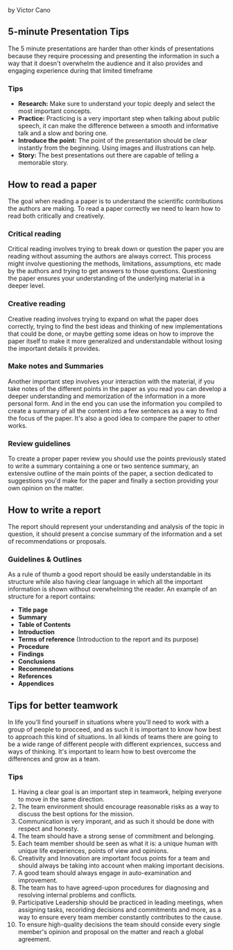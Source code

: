 by Victor Cano
## 5-minute Presentation Tips
The 5 minute presentations are harder than other kinds of presentations because they require processing and presenting the information in such a way that it doesn't overwhelm the audience and it also provides and engaging experience during that limited timeframe
### Tips
- **Research:** Make sure to understand your topic deeply and select the most important concepts.
- **Practice:** Practicing is a very important step when talking about public speech, it can make the difference between a smooth and informative talk and a slow and boring one.
- **Introduce the point:** The point of the presentation should be clear instantly from the beginning. Using images and illustrations can help.
- **Story:** The best presentations out there are capable of telling a memorable story.

## How to read a paper
The goal when reading a paper is to understand the scientific contributions the authors are making.
To read a paper correctly we need to learn how to read both critically and creatively.
### Critical reading
Critical reading involves trying to break down or question the paper you are reading without assuming the authors are always correct.
This process might involve questioning the methods, limitations, assumptions, etc made by the authors and trying to get answers to those questions.
Questioning the paper ensures your understanding of the underlying material in a deeper level.
### Creative reading
Creative reading involves trying to expand on what the paper does correctly, trying to find the best ideas and thinking of new implementations that could be done, or maybe getting some ideas on how to improve the paper itself to make it more generalized and understandable without losing the important details it provides.
### Make notes and Summaries
Another important step involves your interaction with the material, if you take notes of the different points in the paper as you read you can develop a deeper understanding and memorization of the information in a more personal form. And in the end you can use the information you compiled to create a summary of all the content into a few sentences as a way to find the focus of the paper. 
It's also a good idea to compare the paper to other works.
### Review guidelines
To create a proper paper review you should use the points previously stated to write a summary containing a one or two sentence summary, an extensive outline of the main points of the paper, a section dedicated to suggestions you'd make for the paper and finally a section providing your own opinion on the matter.
## How to write a report
The report should represent your understanding and analysis of the topic in question, it should present a concise summary of the information and a set of recommendations or proposals. 
### Guidelines & Outlines
As a rule of thumb a good report should be easily understandable in its structure while also having clear language in which all the important information is shown without overwhelming the reader.
An example of an structure for a report contains:
- **Title page** 
- **Summary** 
- **Table of Contents** 
- **Introduction** 
- **Terms of reference** (Introduction to the report and its purpose)  
- **Procedure** 
- **Findings** 
- **Conclusions** 
- **Recommendations** 
- **References**
- **Appendices**
## Tips for better teamwork
In life you'll find yourself in situations where you'll need to work with a group of people to procceed, and as such it is important to know how best to approach this kind of situations.
In all kinds of teams there are going to be a wide range of different people with different expriences, success and ways of thinking. It's important to learn how to best overcome the differences and grow as a team.
### Tips
1. Having a clear goal is an important step in teamwork, helping everyone to move in the same direction.
2. The team environment should encourage reasonable risks as a way to discuss the best options for the mission.
3. Communication is very imporant, and as such it should be done with respect and honesty.
4. The team should have a strong sense of commitment and belonging.
5. Each team member should be seen as what it is: a unique human with unique life experiences, points of view and opinions.
6. Creativity and Innovation are important focus points for a team and should always be taking into account when making important decisions.
7. A good team should always engage in auto-examination and improvement.
8. The team has to have agreed-upon procedures for diagnosing and resolving internal problems and conflicts.
9. Participative Leadership should be practiced in leading meetings, when assigning tasks, recoriding decisions and commitments and more, as a way to ensure every team member constantly contributes to the cause.
10. To ensure high-quality decisions the team should conside every single member's opinion and proposal on the matter and reach a global agreement.
